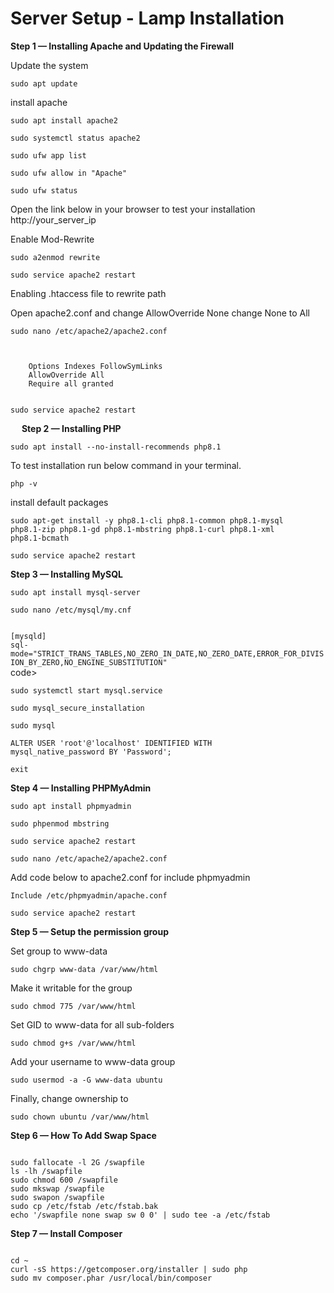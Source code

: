 # Server Setup -  Lamp Installation

**Step 1 — Installing Apache and Updating the Firewall**

Update the system

<code>sudo apt update</code>

install apache

<code>sudo apt install apache2</code>

<code>sudo systemctl status apache2</code>

<code>sudo ufw app list</code>

<code>sudo ufw allow in "Apache"</code>

<code>sudo ufw status</code>

Open the link below in your browser to test your installation
http://your_server_ip

Enable Mod-Rewrite

<code>sudo a2enmod rewrite</code>

<code>sudo service apache2 restart</code>

Enabling .htaccess file to rewrite path

Open apache2.conf and change AllowOverride None change None to All

<code>sudo nano /etc/apache2/apache2.conf</code>

<code>
<Directory /var/www/>
    Options Indexes FollowSymLinks
    AllowOverride All
    Require all granted
</Directory>
</code>

<code>sudo service apache2 restart</code>


 
**Step 2 — Installing PHP**

<code>sudo apt install --no-install-recommends php8.1</code>

To test installation run below command in your terminal.

<code>php -v</code>

install default packages

<code>sudo apt-get install -y php8.1-cli php8.1-common php8.1-mysql php8.1-zip php8.1-gd php8.1-mbstring php8.1-curl php8.1-xml php8.1-bcmath</code>

<code>sudo service apache2 restart</code>


**Step 3 — Installing MySQL**

<code>sudo apt install mysql-server</code>

<code>sudo nano /etc/mysql/my.cnf</code>

<code>
[mysqld]
sql-mode="STRICT_TRANS_TABLES,NO_ZERO_IN_DATE,NO_ZERO_DATE,ERROR_FOR_DIVISION_BY_ZERO,NO_ENGINE_SUBSTITUTION"
</code>code>

<code>sudo systemctl start mysql.service</code>

<code>sudo mysql_secure_installation</code> 

<code>sudo mysql</code>

<code>ALTER USER 'root'@'localhost' IDENTIFIED WITH mysql_native_password BY 'Password';</code>

<code>exit</code>

**Step 4 — Installing PHPMyAdmin**

<code>sudo apt install phpmyadmin</code>

<code>sudo phpenmod mbstring</code>

<code>sudo service apache2 restart</code>

<code>sudo nano /etc/apache2/apache2.conf</code>

Add code below to apache2.conf for include phpmyadmin

<code>Include /etc/phpmyadmin/apache.conf</code>

<code>sudo service apache2 restart</code>


**Step 5 — Setup the permission group**

Set group to www-data

<code>sudo chgrp www-data /var/www/html</code>

Make it writable for the group

<code>sudo chmod 775 /var/www/html</code>

Set GID to www-data for all sub-folders

<code>sudo chmod g+s /var/www/html</code>

Add your username to www-data group

<code>sudo usermod -a -G www-data ubuntu</code>

Finally, change ownership to 

<code>sudo chown ubuntu /var/www/html</code>


**Step 6 — How To Add Swap Space**

<code>
sudo fallocate -l 2G /swapfile
ls -lh /swapfile
sudo chmod 600 /swapfile
sudo mkswap /swapfile
sudo swapon /swapfile
sudo cp /etc/fstab /etc/fstab.bak
echo '/swapfile none swap sw 0 0' | sudo tee -a /etc/fstab
</code>


**Step 7 — Install Composer**

<code>
cd ~
curl -sS https://getcomposer.org/installer | sudo php
sudo mv composer.phar /usr/local/bin/composer
</code>
